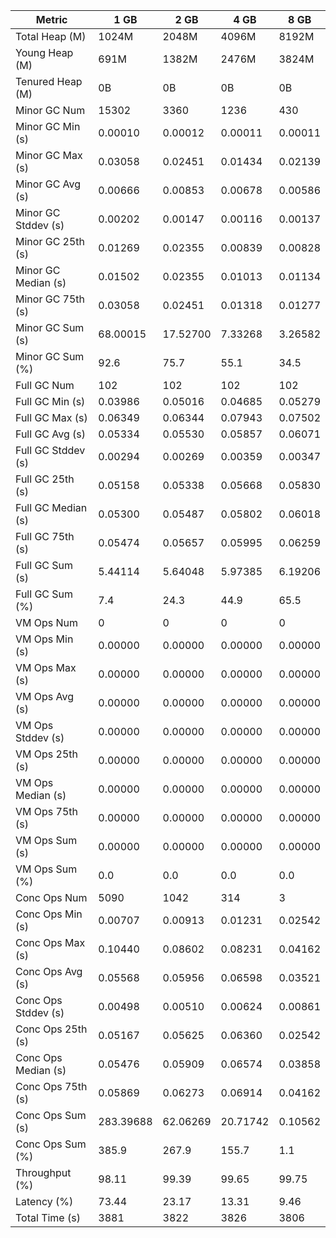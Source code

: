 | Metric | 1 GB | 2 GB | 4 GB | 8 GB |
|------|----|----|----|----|
| Total Heap (M) | 1024M | 2048M | 4096M | 8192M |
| Young Heap (M) | 691M | 1382M | 2476M | 3824M |
| Tenured Heap (M) | 0B | 0B | 0B | 0B |
| Minor GC Num | 15302 | 3360 | 1236 | 430 |
| Minor GC Min (s) | 0.00010 | 0.00012 | 0.00011 | 0.00011 |
| Minor GC Max (s) | 0.03058 | 0.02451 | 0.01434 | 0.02139 |
| Minor GC Avg (s) | 0.00666 | 0.00853 | 0.00678 | 0.00586 |
| Minor GC Stddev (s) | 0.00202 | 0.00147 | 0.00116 | 0.00137 |
| Minor GC 25th (s) | 0.01269 | 0.02355 | 0.00839 | 0.00828 |
| Minor GC Median (s) | 0.01502 | 0.02355 | 0.01013 | 0.01134 |
| Minor GC 75th (s) | 0.03058 | 0.02451 | 0.01318 | 0.01277 |
| Minor GC Sum (s) | 68.00015 | 17.52700 | 7.33268 | 3.26582 |
| Minor GC Sum (%) | 92.6 | 75.7 | 55.1 | 34.5 |
| Full GC Num | 102 | 102 | 102 | 102 |
| Full GC Min (s) | 0.03986 | 0.05016 | 0.04685 | 0.05279 |
| Full GC Max (s) | 0.06349 | 0.06344 | 0.07943 | 0.07502 |
| Full GC Avg (s) | 0.05334 | 0.05530 | 0.05857 | 0.06071 |
| Full GC Stddev (s) | 0.00294 | 0.00269 | 0.00359 | 0.00347 |
| Full GC 25th (s) | 0.05158 | 0.05338 | 0.05668 | 0.05830 |
| Full GC Median (s) | 0.05300 | 0.05487 | 0.05802 | 0.06018 |
| Full GC 75th (s) | 0.05474 | 0.05657 | 0.05995 | 0.06259 |
| Full GC Sum (s) | 5.44114 | 5.64048 | 5.97385 | 6.19206 |
| Full GC Sum (%) | 7.4 | 24.3 | 44.9 | 65.5 |
| VM Ops Num | 0 | 0 | 0 | 0 |
| VM Ops Min (s) | 0.00000 | 0.00000 | 0.00000 | 0.00000 |
| VM Ops Max (s) | 0.00000 | 0.00000 | 0.00000 | 0.00000 |
| VM Ops Avg (s) | 0.00000 | 0.00000 | 0.00000 | 0.00000 |
| VM Ops Stddev (s) | 0.00000 | 0.00000 | 0.00000 | 0.00000 |
| VM Ops 25th (s) | 0.00000 | 0.00000 | 0.00000 | 0.00000 |
| VM Ops Median (s) | 0.00000 | 0.00000 | 0.00000 | 0.00000 |
| VM Ops 75th (s) | 0.00000 | 0.00000 | 0.00000 | 0.00000 |
| VM Ops Sum (s) | 0.00000 | 0.00000 | 0.00000 | 0.00000 |
| VM Ops Sum (%) | 0.0 | 0.0 | 0.0 | 0.0 |
| Conc Ops Num | 5090 | 1042 | 314 | 3 |
| Conc Ops Min (s) | 0.00707 | 0.00913 | 0.01231 | 0.02542 |
| Conc Ops Max (s) | 0.10440 | 0.08602 | 0.08231 | 0.04162 |
| Conc Ops Avg (s) | 0.05568 | 0.05956 | 0.06598 | 0.03521 |
| Conc Ops Stddev (s) | 0.00498 | 0.00510 | 0.00624 | 0.00861 |
| Conc Ops 25th (s) | 0.05167 | 0.05625 | 0.06360 | 0.02542 |
| Conc Ops Median (s) | 0.05476 | 0.05909 | 0.06574 | 0.03858 |
| Conc Ops 75th (s) | 0.05869 | 0.06273 | 0.06914 | 0.04162 |
| Conc Ops Sum (s) | 283.39688 | 62.06269 | 20.71742 | 0.10562 |
| Conc Ops Sum (%) | 385.9 | 267.9 | 155.7 | 1.1 |
| Throughput (%) | 98.11 | 99.39 | 99.65 | 99.75 |
| Latency (%) | 73.44 | 23.17 | 13.31 | 9.46 |
| Total Time (s) | 3881 | 3822 | 3826 | 3806 |
